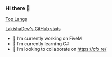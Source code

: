 ### Hi there 👋

[Top Langs](https://github-readme-stats.vercel.app/api/top-langs/?username=LakishaDev&layout=compact)

[LakishaDev's GitHub stats](https://github-readme-stats.vercel.app/api?username=LakishaDev)

- 🔭 I’m currently working on FiveM
- 🌱 I’m currently learning C#
- 👯 I’m looking to collaborate on https://cfx.re/
